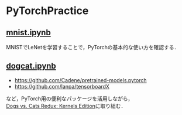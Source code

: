 # PyTorchPractice

## [mnist.ipynb](https://github.com/kekke-gk/PyTorchPractice/blob/master/mnist.ipynb)

MNISTでLeNetを学習することで，PyTorchの基本的な使い方を確認する．


## [dogcat.ipynb](https://github.com/kekke-gk/PyTorchPractice/blob/master/dogcat.ipynb)

- https://github.com/Cadene/pretrained-models.pytorch
- https://github.com/lanpa/tensorboardX

など，PyTorch用の便利なパッケージを活用しながら，  
[Dogs vs. Cats Redux: Kernels Edition](https://www.kaggle.com/c/dogs-vs-cats-redux-kernels-edition)に取り組む．